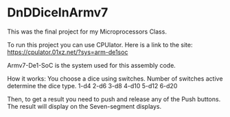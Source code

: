 # DnDDiceInArmv7
This was the final project for my Microprocessors Class.

To run this project you can use CPUlator. Here is a link to the site:
https://cpulator.01xz.net/?sys=arm-de1soc

Armv7-De1-SoC is the system used for this assembly code.

How it works:
You choose a dice using switches. Number of switches active determine the dice type.
1-d4
2-d6
3-d8
4-d10
5-d12
6-d20

Then, to get a result you need to push and release any of the Push buttons.
The result will display on the Seven-segment displays.
